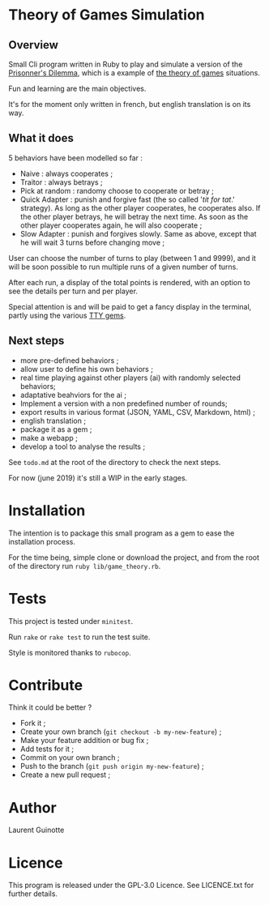 # Theory of Games Simulation

## Overview

Small Cli program written in Ruby to play and simulate a version of the
[Prisonner's Dilemma](https://en.wikipedia.org/wiki/Prisoner%27s_dilemma), which
is a example of 
[the theory of games](https://en.wikipedia.org/wiki/Game_theory) situations.

Fun and learning are the main objectives.

It's for the moment only written in french, but english translation is on its
way.

## What it does

5 behaviors have been modelled so far :

- Naive : always cooperates ;
- Traitor : always betrays ;
- Pick at random : randomy choose to cooperate or betray ;
- Quick Adapter : punish and forgive fast
                  (the so called '_tit for tat_.' strategy). As long as the
                  other player cooperates, he cooperates also. If the other
                  player betrays, he will betray the next time. As soon as the
                  other player cooperates again, he will also cooperate ;
- Slow Adapter : punish and forgives slowly. Same as above, except that he will
                 wait 3 turns before changing move ;


User can choose the number of turns to play (between 1 and 9999), and it will
be soon possible to run multiple runs of a given number of turns.

After each run, a display of the total points is rendered, with an option to
see the details per turn and per player.

Special attention is and will be paid to get a fancy display in the terminal,
partly using the various [TTY gems](https://piotrmurach.github.io/tty/).

## Next steps

- more pre-defined behaviors ;
- allow user to define his own behaviors ;
- real time playing against other players (ai) with randomly selected behaviors;
- adaptative beahviors for the ai ;
- Implement a version with a non predefined number of rounds;
- export results in various format (JSON, YAML, CSV, Markdown, html) ;
- english translation ;
- package it as a gem ;
- make a webapp ;
- develop a tool to analyse the results ;

See `todo.md` at the root of the directory to check the next steps.

For now (june 2019) it's still a WIP in the early stages.


# Installation

The intention is to package this small program as a gem to ease the
installation process.

For the time being, simple clone or download the project, and from the root of
the directory run `ruby lib/game_theory.rb`.


# Tests

This project is tested under `minitest`.

Run `rake` or `rake test` to run the test suite.

Style is monitored thanks to `rubocop`.


# Contribute

Think it could be better ?

- Fork it ;
- Create your own branch (`git checkout -b my-new-feature`) ;
- Make your feature addition or bug fix ;
- Add tests for it ;
- Commit on your own branch ;
- Push to the branch (`git push origin my-new-feature`) ;
- Create a new pull request ;

# Author

Laurent Guinotte


# Licence

This program is released under the GPL-3.0 Licence. See LICENCE.txt
for further details.
